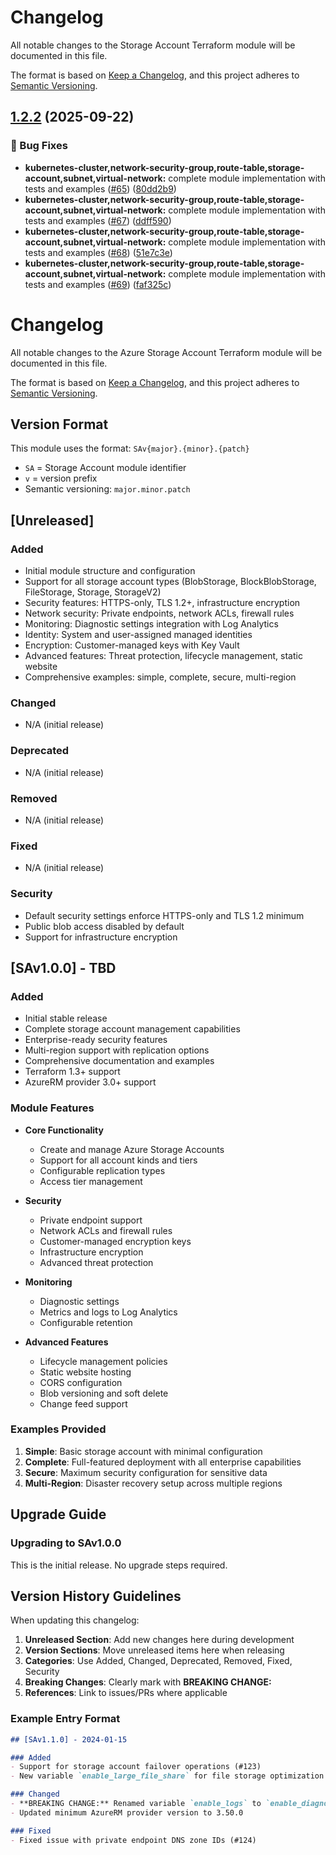 # Changelog

All notable changes to the Storage Account Terraform module will be documented in this file.

The format is based on [Keep a Changelog](https://keepachangelog.com/en/1.0.0/),
and this project adheres to [Semantic Versioning](https://semver.org/spec/v2.0.0.html).

## [1.2.2](https://github.com/PatrykIti/azurerm-terraform-modules/compare/SAv1.2.1...SAv1.2.2) (2025-09-22)

### 🐛 Bug Fixes

* **kubernetes-cluster,network-security-group,route-table,storage-account,subnet,virtual-network:** complete module implementation with tests and examples ([#65](https://github.com/PatrykIti/azurerm-terraform-modules/issues/65)) ([80dd2b9](https://github.com/PatrykIti/azurerm-terraform-modules/commit/80dd2b956a2ff8d970ea14ab1bd823234c22ea4a))
* **kubernetes-cluster,network-security-group,route-table,storage-account,subnet,virtual-network:** complete module implementation with tests and examples ([#67](https://github.com/PatrykIti/azurerm-terraform-modules/issues/67)) ([ddff590](https://github.com/PatrykIti/azurerm-terraform-modules/commit/ddff59038ed839e6ec5d0c538764c2b6fa56204c))
* **kubernetes-cluster,network-security-group,route-table,storage-account,subnet,virtual-network:** complete module implementation with tests and examples ([#68](https://github.com/PatrykIti/azurerm-terraform-modules/issues/68)) ([51e7c3e](https://github.com/PatrykIti/azurerm-terraform-modules/commit/51e7c3e7c3226b16fe499579a65a5d585f4752b3))
* **kubernetes-cluster,network-security-group,route-table,storage-account,subnet,virtual-network:** complete module implementation with tests and examples ([#69](https://github.com/PatrykIti/azurerm-terraform-modules/issues/69)) ([faf325c](https://github.com/PatrykIti/azurerm-terraform-modules/commit/faf325c0e00da3ac745efa5e664bf40c305420e1))

# Changelog

All notable changes to the Azure Storage Account Terraform module will be documented in this file.

The format is based on [Keep a Changelog](https://keepachangelog.com/en/1.0.0/),
and this project adheres to [Semantic Versioning](https://semver.org/spec/v2.0.0.html).

## Version Format

This module uses the format: `SAv{major}.{minor}.{patch}`
- `SA` = Storage Account module identifier
- `v` = version prefix
- Semantic versioning: `major.minor.patch`

## [Unreleased]

### Added
- Initial module structure and configuration
- Support for all storage account types (BlobStorage, BlockBlobStorage, FileStorage, Storage, StorageV2)
- Security features: HTTPS-only, TLS 1.2+, infrastructure encryption
- Network security: Private endpoints, network ACLs, firewall rules
- Monitoring: Diagnostic settings integration with Log Analytics
- Identity: System and user-assigned managed identities
- Encryption: Customer-managed keys with Key Vault
- Advanced features: Threat protection, lifecycle management, static website
- Comprehensive examples: simple, complete, secure, multi-region

### Changed
- N/A (initial release)

### Deprecated
- N/A (initial release)

### Removed
- N/A (initial release)

### Fixed
- N/A (initial release)

### Security
- Default security settings enforce HTTPS-only and TLS 1.2 minimum
- Public blob access disabled by default
- Support for infrastructure encryption

## [SAv1.0.0] - TBD

### Added
- Initial stable release
- Complete storage account management capabilities
- Enterprise-ready security features
- Multi-region support with replication options
- Comprehensive documentation and examples
- Terraform 1.3+ support
- AzureRM provider 3.0+ support

### Module Features
- **Core Functionality**
  - Create and manage Azure Storage Accounts
  - Support for all account kinds and tiers
  - Configurable replication types
  - Access tier management

- **Security**
  - Private endpoint support
  - Network ACLs and firewall rules
  - Customer-managed encryption keys
  - Infrastructure encryption
  - Advanced threat protection

- **Monitoring**
  - Diagnostic settings
  - Metrics and logs to Log Analytics
  - Configurable retention

- **Advanced Features**
  - Lifecycle management policies
  - Static website hosting
  - CORS configuration
  - Blob versioning and soft delete
  - Change feed support

### Examples Provided
1. **Simple**: Basic storage account with minimal configuration
2. **Complete**: Full-featured deployment with all enterprise capabilities
3. **Secure**: Maximum security configuration for sensitive data
4. **Multi-Region**: Disaster recovery setup across multiple regions

## Upgrade Guide

### Upgrading to SAv1.0.0
This is the initial release. No upgrade steps required.

## Version History Guidelines

When updating this changelog:

1. **Unreleased Section**: Add new changes here during development
2. **Version Sections**: Move unreleased items here when releasing
3. **Categories**: Use Added, Changed, Deprecated, Removed, Fixed, Security
4. **Breaking Changes**: Clearly mark with **BREAKING CHANGE:**
5. **References**: Link to issues/PRs where applicable

### Example Entry Format
```markdown
## [SAv1.1.0] - 2024-01-15

### Added
- Support for storage account failover operations (#123)
- New variable `enable_large_file_share` for file storage optimization

### Changed
- **BREAKING CHANGE:** Renamed variable `enable_logs` to `enable_diagnostic_settings` (#125)
- Updated minimum AzureRM provider version to 3.50.0

### Fixed
- Fixed issue with private endpoint DNS zone IDs (#124)
```
